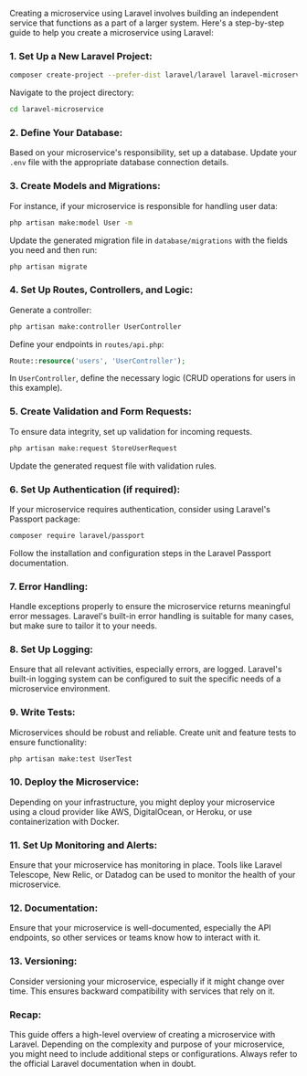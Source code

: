 Creating a microservice using Laravel involves building an independent service that functions as a part of a larger system. Here's a step-by-step guide to help you create a microservice using Laravel:

### 1. Set Up a New Laravel Project:

```bash
composer create-project --prefer-dist laravel/laravel laravel-microservice
```

Navigate to the project directory:

```bash
cd laravel-microservice
```

### 2. Define Your Database:

Based on your microservice's responsibility, set up a database. Update your `.env` file with the appropriate database connection details.

### 3. Create Models and Migrations:

For instance, if your microservice is responsible for handling user data:

```bash
php artisan make:model User -m
```

Update the generated migration file in `database/migrations` with the fields you need and then run:

```bash
php artisan migrate
```

### 4. Set Up Routes, Controllers, and Logic:

Generate a controller:

```bash
php artisan make:controller UserController
```

Define your endpoints in `routes/api.php`:

```php
Route::resource('users', 'UserController');
```

In `UserController`, define the necessary logic (CRUD operations for users in this example).

### 5. Create Validation and Form Requests:

To ensure data integrity, set up validation for incoming requests.

```bash
php artisan make:request StoreUserRequest
```

Update the generated request file with validation rules.

### 6. Set Up Authentication (if required):

If your microservice requires authentication, consider using Laravel's Passport package:

```bash
composer require laravel/passport
```

Follow the installation and configuration steps in the Laravel Passport documentation.

### 7. Error Handling:

Handle exceptions properly to ensure the microservice returns meaningful error messages. Laravel's built-in error handling is suitable for many cases, but make sure to tailor it to your needs.

### 8. Set Up Logging:

Ensure that all relevant activities, especially errors, are logged. Laravel's built-in logging system can be configured to suit the specific needs of a microservice environment.

### 9. Write Tests:

Microservices should be robust and reliable. Create unit and feature tests to ensure functionality:

```bash
php artisan make:test UserTest
```

### 10. Deploy the Microservice:

Depending on your infrastructure, you might deploy your microservice using a cloud provider like AWS, DigitalOcean, or Heroku, or use containerization with Docker.

### 11. Set Up Monitoring and Alerts:

Ensure that your microservice has monitoring in place. Tools like Laravel Telescope, New Relic, or Datadog can be used to monitor the health of your microservice.

### 12. Documentation:

Ensure that your microservice is well-documented, especially the API endpoints, so other services or teams know how to interact with it.

### 13. Versioning:

Consider versioning your microservice, especially if it might change over time. This ensures backward compatibility with services that rely on it.

### Recap:

This guide offers a high-level overview of creating a microservice with Laravel. Depending on the complexity and purpose of your microservice, you might need to include additional steps or configurations. Always refer to the official Laravel documentation when in doubt.

